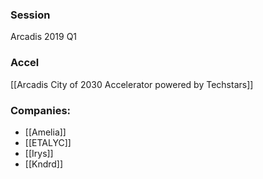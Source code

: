 
### Session
Arcadis 2019 Q1

### Accel
[[Arcadis City of 2030 Accelerator powered by Techstars]]

### Companies:
- [[Amelia]]
- [[ETALYC]]
- [[Irys]]
- [[Kndrd]]


